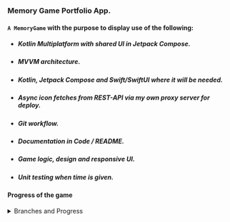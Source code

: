 ### Memory Game Portfolio App.

#### `A MemoryGame`  with the purpose to display use of the following:

* ##### Kotlin Multiplatform with shared UI in Jetpack Compose.
* ##### MVVM architecture.
* ##### Kotlin, Jetpack Compose and Swift/SwiftUI where it will be needed. 
* ##### Async icon fetches from REST-API via my own proxy server for deploy. 
* ##### Git workflow.
* ##### Documentation in Code / README.
* ##### Game logic, design and responsive UI.
* ##### Unit testing when time is given.


#### Progress of the game
<details>
<summary>Branches and Progress</summary><br>

###### Currently working on: `feature/start-screen-design`

:white_check_mark: `feature/tile-component`. Is focused on creating a component for the tile and at click, the tile
should change it's state and show the content. It will also involve an animation when changing state.

:white_check_mark: `feature/ui-board`. Will be a simple board implementing a list of tile components.
Also, since I will be using MVVM, an early structure must be formed.

:white_check_mark: `feature/icons-from-api`. This feature is fetching a response from IconFinder 
with 10 icons of a certain keyword. The request is made to a render-url using a proxy server 
for this simple purpose. The proxy server has been a side-project to the game to handle API security.

<details>
<summary>Preview code snippet</summary>

```kotlin
// Extensions in Application.
import io.ktor.server.application.*

fun main(args: Array<String>) {
    io.ktor.server.netty.EngineMain.main(args)
}

fun Application.module() {
    configureRateLimit()
    configureSerialization()
    configureHTTP()
}
````

</details>

:white_check_mark: `feature/load-tiles-from-start-screen` Since we have a JSON-response from the proxy server,
handle the response and set the tile images. The render service is using a free version with longer 
activation time, therefore, show the user a start screen loading the service and response.

<details>
<summary>Preview image</summary>

![Preview](assets/preview.png)

</details>

:white_check_mark: `feature/compare-tiles-and-match` Compare the tiles. If they match, change
their state and appearance.

<details>
<summary>Preview image</summary>

![Matched Preview](assets/matched_preview.png)

</details>

:white_check_mark: `feature/score-from-timer-gameplay` Start the game with a timer and let
the score be based on how fast you solve the entire board. Finish the gameplay with
a few extra touches (animation and new backside).

<details>
<summary>Preview gameplay (10 fps gif)</summary>

![Gameplay](assets/android_gameplay.gif)

</details>

:white_check_mark: `feature/sound-implementation` Play background music during gameplay and sound effects
when tiles match and when they don't.

:construction: `feature/start-screen-design` Make the start screen more visually appealing. Create
a global stylesheet.

:warning: 
##### Known Issues
- 2025-08-15
Very subtle race conditions when flipping tiles in a fast pace. Will work on this after deploy.


</details>